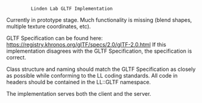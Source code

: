              Linden Lab GLTF Implementation
 
 
 Currently in prototype stage.  Much functionality is missing (blend shapes, 
 multiple texture coordinates, etc).

 GLTF Specification can be found here: https://registry.khronos.org/glTF/specs/2.0/glTF-2.0.html
 If this implementation disagrees with the GLTF Specification, the specification is correct.

 Class structure and naming should match the GLTF Specification as closely as possible while
 conforming to the LL coding standards.  All code in headers should be contained in the 
 LL::GLTF namespace.

 The implementation serves both the client and the server.

